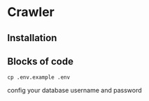# Crawler 

## lnstallation 

## Blocks of code

```
cp .env.example .env
```


config your database username and password